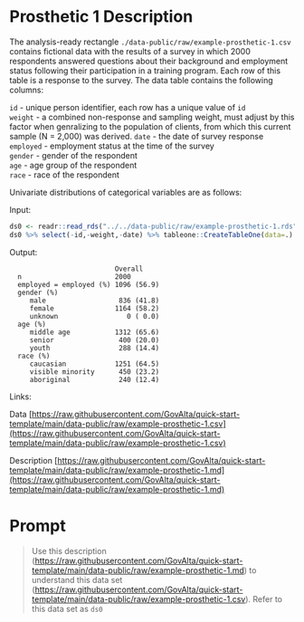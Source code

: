 # Prosthetic 1 Description

The analysis-ready rectangle `./data-public/raw/example-prosthetic-1.csv` contains fictional data with the results of a survey in which 2000 respondents answered questions about their background and employment status following their participation in a training program. Each row of this table is a response to the survey. The data table contains the following columns:

`id` - unique person identifier, each row has a unique value of `id`\
`weight` - a combined non-response and sampling weight, must adjust by this factor when genralizing to the population of clients, from which this current sample (N = 2,000) was derived. `date` - the date of survey response\
`employed` - employment status at the time of the survey\
`gender` - gender of the respondent\
`age` - age group of the respondent\
`race` - race of the respondent

Univariate distributions of categorical variables are as follows:

Input:
``` r
ds0 <- readr::read_rds("../../data-public/raw/example-prosthetic-1.rds")
ds0 %>% select(-id,-weight,-date) %>% tableone::CreateTableOne(data=.)
```
Output:
```         
                          Overall     
  n                       2000        
  employed = employed (%) 1096 (56.9) 
  gender (%)                          
     male                  836 (41.8) 
     female               1164 (58.2) 
     unknown                 0 ( 0.0) 
  age (%)                             
     middle age           1312 (65.6) 
     senior                400 (20.0) 
     youth                 288 (14.4) 
  race (%)                            
     caucasian            1251 (64.5) 
     visible minority      450 (23.2) 
     aboriginal            240 (12.4) 
```

Links:

Data
[https://raw.githubusercontent.com/GovAlta/quick-start-template/main/data-public/raw/example-prosthetic-1.csv](https://raw.githubusercontent.com/GovAlta/quick-start-template/main/data-public/raw/example-prosthetic-1.csv)

Description
[https://raw.githubusercontent.com/GovAlta/quick-start-template/main/data-public/raw/example-prosthetic-1.md](https://raw.githubusercontent.com/GovAlta/quick-start-template/main/data-public/raw/example-prosthetic-1.md)


# Prompt

> Use this description (https://raw.githubusercontent.com/GovAlta/quick-start-template/main/data-public/raw/example-prosthetic-1.md) to understand this data set (https://raw.githubusercontent.com/GovAlta/quick-start-template/main/data-public/raw/example-prosthetic-1.csv). Refer to this data set as `ds0`